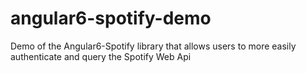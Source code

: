 # angular6-spotify-demo
Demo of the Angular6-Spotify library that allows users to more easily authenticate and query the Spotify Web Api

